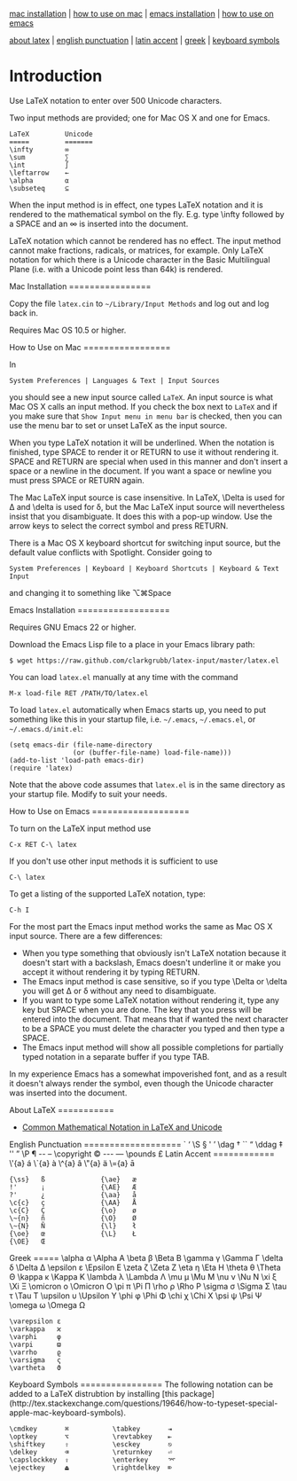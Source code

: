 [mac installation](#mac-install) | [how to use on mac](#mac-howto) | [emacs installation](#emacs-install) | [how to use on emacs](#emacs-howto)

[about latex](#latex-about) | [english punctuation](#latex-english-punct) | [latin accent](#latex-latin-accent) | [greek](#latex-greek) | [keyboard symbols](#latex-keyboard)

Introduction
============

Use LaTeX notation to enter over 500 Unicode characters.

Two input methods are provided; one for Mac OS X
and one for Emacs.

    LaTeX         Unicode
    =====         =======
    \infty        ∞
    \sum          ∑
    \int          ∫
    \leftarrow    ←
    \alpha        α
    \subseteq     ⊆
    

When the input method is in effect, one types LaTeX notation and it
is rendered to the mathematical symbol on the fly.  E.g. type
\infty followed by a SPACE and an ∞ is inserted into the document.

LaTeX notation which cannot be rendered has no effect.  The input
method cannot make fractions, radicals, or matrices, for example.
Only LaTeX notation for which there is a Unicode character in the Basic
Multilingual Plane (i.e. with a Unicode point less than 64k) is rendered.

<a name="mac-install"/>
Mac Installation
================

Copy the file `latex.cin` to `~/Library/Input Methods` and log out
and log back in.

Requires Mac OS 10.5 or higher.

<a name="mac-howto"/>
How to Use on Mac
=================

In

    System Preferences | Languages & Text | Input Sources

you should see a new input source called `LaTeX`.  An input source
is what Mac OS X calls an input method.  If you check the box next
to `LaTeX` and if you make sure that `Show Input menu in menu bar` is
checked, then you can use the menu bar to set or unset LaTeX as the
input source.

When you type LaTeX notation it will be underlined.  When the notation
is finished, type SPACE to render it or RETURN to use it without rendering
it.  SPACE and RETURN are special when used in this manner and don't insert
a space or a newline in the document.  If you want a space or newline you
must press SPACE or RETURN again.

The Mac LaTeX input source is case insensitive.  In LaTeX, \Delta is used
for Δ and \delta is used for δ, but the Mac LaTeX input source will nevertheless
insist that you disambiguate.  It does this with a pop-up window.  Use the arrow
keys to select the correct symbol and press RETURN.

There is a Mac OS X keyboard shortcut for switching input source, but the
default value conflicts with Spotlight.  Consider going to 

    System Preferences | Keyboard | Keyboard Shortcuts | Keyboard & Text Input

and changing it to something like ⌥⌘Space

<a name="emacs-install"/>
Emacs Installation
==================

Requires GNU Emacs 22 or higher.

Download the Emacs Lisp file to a place in your Emacs library path:

    $ wget https://raw.github.com/clarkgrubb/latex-input/master/latex.el

You can load `latex.el` manually at any time with the command

    M-x load-file RET /PATH/TO/latex.el

To load `latex.el` automatically when Emacs starts up, you need to put something
like this in your startup file, i.e. `~/.emacs`, `~/.emacs.el`, or `~/.emacs.d/init.el`:

    (setq emacs-dir (file-name-directory
                    (or (buffer-file-name) load-file-name)))
    (add-to-list 'load-path emacs-dir)
    (require 'latex)

Note that the above code assumes that `latex.el` is in the same directory
as your startup file.  Modify to suit your needs.

<a name="emacs-howto"/>
How to Use on Emacs
===================

To turn on the LaTeX input method use

    C-x RET C-\ latex

If you don't use other input methods it is sufficient to use

    C-\ latex

To get a listing of the supported LaTeX notation, type:

    C-h I

For the most part the Emacs input method works the same as Mac OS X input source.
There are a few differences:

* When you type something that obviously isn't LaTeX notation because it doesn't
  start with a backslash, Emacs doesn't underline it or make you accept it without
  rendering it by typing RETURN.
* The Emacs input method is case sensitive, so if you type \Delta or \delta you
  will get Δ or δ without any need to disambiguate.
* If you want to type some LaTeX notation without rendering it, type any key but
  SPACE when you are done.  The key that you press will be entered into the document.
  That means that if wanted the next character to be a SPACE you must delete the
  character you typed and then type a SPACE.
* The Emacs input method will show all possible completions for partially typed
  notation in a separate buffer if you type TAB.

In my experience Emacs has a somewhat impoverished font, and as a result it doesn't
always render the symbol, even though the Unicode character was inserted into the
document.

<a name="latex-about"/>
About LaTeX
===========

* [Common Mathematical Notation in LaTeX and Unicode](http://hyperpolyglot.org/math-notation)

<a name="latex-english-punct"/>
English Punctuation
===================
    `        ‘                \S           §
    '        ’                \dag         †
    ``       “                \ddag        ‡
    ''       ”                \P           ¶
    --       –                \copyright   ©
    ---      —                \pounds      £

<a name="latex-latin-accent"/>
Latin Accent
============
    \'{a}   á
    \`{a}   à
    \^{a}   â
    \"{a}   ä
    \={a}   ā

    {\ss}   ß              {\ae}   æ
    !'      ¡              {\AE}   Æ
    ?'      ¿              {\aa}   å
    \c{c}   ç              {\AA}   Å
    \c{C}   Ç              {\o}    ø
    \~{n}   ñ              {\O}    Ø
    \~{N}   Ñ              {\l}    ł
    {\oe}   œ              {\L}    Ł         
    {\OE}   Œ                 


<a name="latex-greek"/>
Greek
=====
    \alpha   α        \Alpha Α
    \beta    β        \Beta Β
    \gamma   γ        \Gamma Γ
    \delta   δ        \Delta Δ
    \epsilon ε        \Epsilon Ε
    \zeta    ζ        \Zeta Ζ
    \eta     η        \Eta Η
    \theta   θ        \Theta Θ
    \kappa   κ        \Kappa Κ
    \lambda  λ        \Lambda Λ
    \mu      μ        \Mu Μ
    \nu      ν        \Nu Ν
    \xi      ξ        \Xi Ξ
    \omicron ο        \Omicron Ο
    \pi      π        \Pi Π
    \rho     ρ        \Rho Ρ
    \sigma   σ        \Sigma Σ
    \tau     τ        \Tau Τ
    \upsilon υ        \Upsilon Υ
    \phi     φ        \Phi Φ
    \chi     χ        \Chi Χ
    \psi     ψ        \Psi Ψ
    \omega   ω        \Omega Ω

    \varepsilon ε
    \varkappa   ϰ
    \varphi     φ
    \varpi      ϖ
    \varrho     ϱ
    \varsigma   ς
    \vartheta   ϑ

<a name="latex-keyboard"/>
Keyboard Symbols
================
The following notation can be added to a LaTeX distrubtion by installing [this package](http://tex.stackexchange.com/questions/19646/how-to-typeset-special-apple-mac-keyboard-symbols).

    \cmdkey       ⌘           \tabkey       ⇥
    \optkey       ⌥           \revtabkey    ⇤
    \shiftkey     ⇧           \esckey       ⎋
    \delkey       ⌫           \returnkey    ⏎
    \capslockkey  ⇪           \enterkey     ⌤
    \ejectkey     ⏏           \rightdelkey  ⌦
    
    
    
    
    
    
